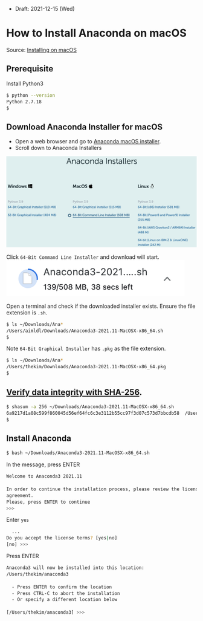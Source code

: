 * Draft: 2021-12-15 (Wed)

# How to Install Anaconda on macOS

Source: [Installing on macOS](https://docs.anaconda.com/anaconda/install/mac-os/)

## Prerequisite
Install Python3
```bash
$ python --version
Python 2.7.18
$
```

## Download Anaconda Installer for macOS
* Open a web browser and go to [Anaconda macOS installer](https://www.anaconda.com/downloads#macos).
* Scroll down to Anaconda Installers
<img src='images/anaconda_installer_macos_64bit_command_line_installer.png'>

Click `64-Bit Command Line Installer` and download will start.
<img src='images/anaconda_installer_macos_64bit_command_line_installer-downloading.png'>

Open a terminal and check if the downloaded installer exists. Ensure the file extension is `.sh`.
```bash
$ ls ~/Downloads/Ana*
/Users/aimldl/Downloads/Anaconda3-2021.11-MacOSX-x86_64.sh
$
```

Note `64-Bit Graphical Installer` has `.pkg` as the file extension.
```bash
$ ls ~/Downloads/Ana*
/Users/thekim/Downloads/Anaconda3-2021.11-MacOSX-x86_64.pkg
$
```

## [Verify data integrity with SHA-256](https://docs.anaconda.com/anaconda/install/hashes/).
```bash
$ shasum -a 256 ~/Downloads/Anaconda3-2021.11-MacOSX-x86_64.sh 
6a9217d1a08c599f860045d56ef64fc6c3e3112b55cc97f3d07c573d7bbcdb58  /Users/thekim/Downloads/Anaconda3-2021.11-MacOSX-x86_64.sh
$
```

## Install Anaconda
```bash
$ bash ~/Downloads/Anaconda3-2021.11-MacOSX-x86_64.sh
```
In the message, press ENTER

```bash
Welcome to Anaconda3 2021.11

In order to continue the installation process, please review the license
agreement.
Please, press ENTER to continue
>>>
```

Enter `yes`
```bash
  ...
Do you accept the license terms? [yes|no]
[no] >>> 
```
Press ENTER
```bash
Anaconda3 will now be installed into this location:
/Users/thekim/anaconda3

  - Press ENTER to confirm the location
  - Press CTRL-C to abort the installation
  - Or specify a different location below

[/Users/thekim/anaconda3] >>> 
```
